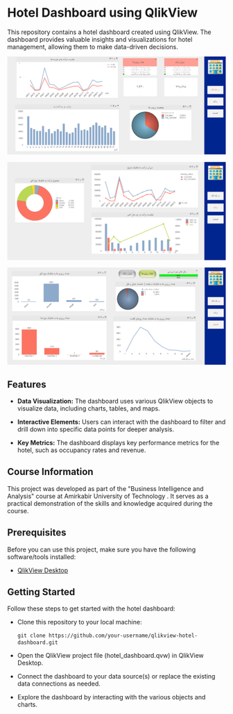 
# Hotel Dashboard using QlikView


This repository contains a hotel dashboard created using QlikView. The dashboard provides valuable insights and visualizations for hotel management, allowing them to make data-driven decisions.


![Dashboard Screenshot](https://github.com/sevdaimany/Hotel-Dashboard/blob/master/Screenshot_1.png)

![Dashboard Screenshot](https://github.com/sevdaimany/Hotel-Dashboard/blob/master/Screenshot_2.png)

![Dashboard Screenshot](https://github.com/sevdaimany/Hotel-Dashboard/blob/master/Screenshot_3.png)




## Features

- **Data Visualization:** The dashboard uses various QlikView objects to visualize data, including charts, tables, and maps.

- **Interactive Elements:** Users can interact with the dashboard to filter and drill down into specific data points for deeper analysis.

- **Key Metrics:** The dashboard displays key performance metrics for the hotel, such as occupancy rates and revenue.

## Course Information

This project was developed as part of the "Business Intelligence and Analysis" course at Amirkabir University of Technology . It serves as a practical demonstration of the skills and knowledge acquired 
during the course.

## Prerequisites

Before you can use this project, make sure you have the following software/tools installed:

- [QlikView Desktop](https://www.qlik.com/us/products/qlikview)

## Getting Started

Follow these steps to get started with the hotel dashboard:

*  Clone this repository to your local machine:

   ```shell
   git clone https://github.com/your-username/qlikview-hotel-dashboard.git
   ```

*  Open the QlikView project file (hotel_dashboard.qvw) in QlikView Desktop.

* Connect the dashboard to your data source(s) or replace the existing data connections as needed.

* Explore the dashboard by interacting with the various objects and charts.


